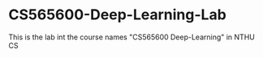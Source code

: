 # CS565600-Deep-Learning-Lab
This is the lab int the course names "CS565600 Deep-Learning" in NTHU CS
